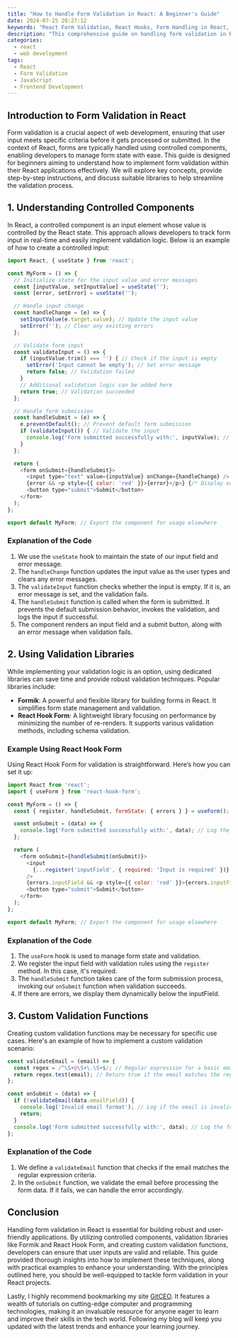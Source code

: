 ```yaml
---
title: "How to Handle Form Validation in React: A Beginner's Guide"
date: 2024-07-25 20:27:12
keywords: "React Form Validation, React Hooks, Form Handling in React, Frontend Development, JavaScript Forms"
description: "This comprehensive guide on handling form validation in React aims to help beginners understand various techniques for validating user input in forms. It covers fundamental concepts such as controlled components, validation libraries, and custom validation functions, making it easier for developers to implement user-friendly forms with efficient input checks. By following this guide, readers will learn how to build robust forms that enhance user experience and prevent errors. The article also includes practical examples, step-by-step instructions, and tips on best practices for form validation in React applications."
categories:
  - react
  - web development
tags:
  - React
  - Form Validation
  - JavaScript
  - Frontend Development
---
```


## Introduction to Form Validation in React

Form validation is a crucial aspect of web development, ensuring that user input meets specific criteria before it gets processed or submitted. In the context of React, forms are typically handled using controlled components, enabling developers to manage form state with ease. This guide is designed for beginners aiming to understand how to implement form validation within their React applications effectively. We will explore key concepts, provide step-by-step instructions, and discuss suitable libraries to help streamline the validation process.

<!-- more -->

## 1. Understanding Controlled Components

In React, a controlled component is an input element whose value is controlled by the React state. This approach allows developers to track form input in real-time and easily implement validation logic. Below is an example of how to create a controlled input:

```javascript
import React, { useState } from 'react';

const MyForm = () => {
  // Initialize state for the input value and error messages
  const [inputValue, setInputValue] = useState('');
  const [error, setError] = useState('');

  // Handle input change
  const handleChange = (e) => {
    setInputValue(e.target.value); // Update the input value
    setError(''); // Clear any existing errors
  };

  // Validate form input
  const validateInput = () => {
    if (inputValue.trim() === '') { // Check if the input is empty
      setError('Input cannot be empty'); // Set error message
      return false; // Validation failed
    }
    // Additional validation logic can be added here
    return true; // Validation succeeded
  };

  // Handle form submission
  const handleSubmit = (e) => {
    e.preventDefault(); // Prevent default form submission
    if (validateInput()) { // Validate the input
      console.log('Form submitted successfully with:', inputValue); // Successful submission
    }
  };

  return (
    <form onSubmit={handleSubmit}>
      <input type="text" value={inputValue} onChange={handleChange} />
      {error && <p style={{ color: 'red' }}>{error}</p>} {/* Display error message */}
      <button type="submit">Submit</button>
    </form>
  );
};

export default MyForm; // Export the component for usage elsewhere
```

### Explanation of the Code

1. We use the `useState` hook to maintain the state of our input field and error message.
2. The `handleChange` function updates the input value as the user types and clears any error messages.
3. The `validateInput` function checks whether the input is empty. If it is, an error message is set, and the validation fails.
4. The `handleSubmit` function is called when the form is submitted. It prevents the default submission behavior, invokes the validation, and logs the input if successful.
5. The component renders an input field and a submit button, along with an error message when validation fails.

## 2. Using Validation Libraries

While implementing your validation logic is an option, using dedicated libraries can save time and provide robust validation techniques. Popular libraries include:

- **Formik**: A powerful and flexible library for building forms in React. It simplifies form state management and validation.
- **React Hook Form**: A lightweight library focusing on performance by minimizing the number of re-renders. It supports various validation methods, including schema validation.

### Example Using React Hook Form

Using React Hook Form for validation is straightforward. Here’s how you can set it up:

```javascript
import React from 'react';
import { useForm } from 'react-hook-form';

const MyForm = () => {
  const { register, handleSubmit, formState: { errors } } = useForm(); // Destructure methods from useForm

  const onSubmit = (data) => {
    console.log('Form submitted successfully with:', data); // Log the form data
  };

  return (
    <form onSubmit={handleSubmit(onSubmit)}>
      <input 
        {...register('inputField', { required: 'Input is required' })} // Register input with validation
      />
      {errors.inputField && <p style={{ color: 'red' }}>{errors.inputField.message}</p>} {/* Display error message */}
      <button type="submit">Submit</button>
    </form>
  );
};

export default MyForm; // Export the component for usage elsewhere
```

### Explanation of the Code

1. The `useForm` hook is used to manage form state and validation.
2. We register the input field with validation rules using the `register` method. In this case, it's required.
3. The `handleSubmit` function takes care of the form submission process, invoking our `onSubmit` function when validation succeeds.
4. If there are errors, we display them dynamically below the inputField.

## 3. Custom Validation Functions

Creating custom validation functions may be necessary for specific use cases. Here's an example of how to implement a custom validation scenario:

```javascript
const validateEmail = (email) => {
  const regex = /^\S+@\S+\.\S+$/; // Regular expression for a basic email validation
  return regex.test(email); // Return true if the email matches the regex
};

const onSubmit = (data) => {
  if (!validateEmail(data.emailField)) {
    console.log('Invalid email format'); // Log if the email is invalid
    return;
  }
  console.log('Form submitted successfully with:', data); // Log the form data
};
```

### Explanation of the Code

1. We define a `validateEmail` function that checks if the email matches the regular expression criteria.
2. In the `onSubmit` function, we validate the email before processing the form data. If it fails, we can handle the error accordingly.

## Conclusion

Handling form validation in React is essential for building robust and user-friendly applications. By utilizing controlled components, validation libraries like Formik and React Hook Form, and creating custom validation functions, developers can ensure that user inputs are valid and reliable. This guide provided thorough insights into how to implement these techniques, along with practical examples to enhance your understanding. With the principles outlined here, you should be well-equipped to tackle form validation in your React projects.

Lastly, I highly recommend bookmarking my site [GitCEO](https://gitceo.com). It features a wealth of tutorials on cutting-edge computer and programming technologies, making it an invaluable resource for anyone eager to learn and improve their skills in the tech world. Following my blog will keep you updated with the latest trends and enhance your learning journey.